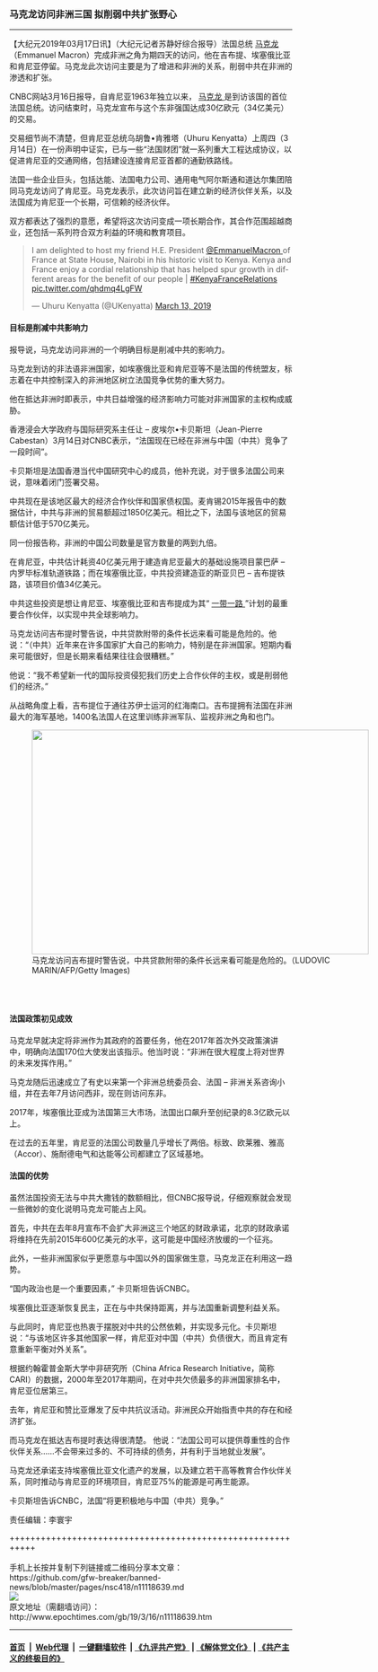 ### 马克龙访问非洲三国 拟削弱中共扩张野心
------------------------

<p>
 【大纪元2019年03月17日讯】（大纪元记者苏静好综合报导）法国总统
 <a href="http://www.epochtimes.com/gb/tag/%E9%A9%AC%E5%85%8B%E9%BE%99.html">
  马克龙
 </a>
 （Emmanuel Macron）完成非洲之角为期四天的访问，他在吉布提、埃塞俄比亚和肯尼亚停留。马克龙此次访问主要是为了增进和非洲的关系，削弱中共在非洲的渗透和扩张。
</p>
<p>
 CNBC网站3月16日报导，自肯尼亚1963年独立以来，
 <a href="http://www.epochtimes.com/gb/tag/%E9%A9%AC%E5%85%8B%E9%BE%99.html">
  马克龙
 </a>
 是到访该国的首位法国总统。访问结束时，马克龙宣布与这个东非强国达成30亿欧元（34亿美元）的交易。
</p>
<p>
 交易细节尚不清楚，但肯尼亚总统乌胡鲁•肯雅塔（Uhuru Kenyatta）上周四（3月14日）在一份声明中证实，已与一些“法国财团”就一系列重大工程达成协议，以促进肯尼亚的交通网络，包括建设连接肯尼亚首都的通勤铁路线。
</p>
<p>
 法国一些企业巨头，包括达能、法国电力公司、通用电气阿尔斯通和道达尔集团陪同马克龙访问了肯尼亚。马克龙表示，此次访问旨在建立新的经济伙伴关系，以及法国成为肯尼亚一个长期，可信赖的经济伙伴。
</p>
<p>
 双方都表达了强烈的意愿，希望将这次访问变成一项长期合作，其合作范围超越商业，还包括一系列符合双方利益的环境和教育项目。
</p>
<p>
</p>
<blockquote class="twitter-tweet" data-lang="en">
 <p dir="ltr" lang="en">
  I am delighted to host my friend H.E. President
  <a href="https://twitter.com/EmmanuelMacron?ref_src=twsrc%5Etfw">
   @EmmanuelMacron
  </a>
  of France at State House, Nairobi in his historic visit to Kenya. Kenya and France enjoy a cordial relationship that has helped spur growth in different areas for the benefit of our people |
  <a href="https://twitter.com/hashtag/KenyaFranceRelations?src=hash&amp;ref_src=twsrc%5Etfw">
   #KenyaFranceRelations
  </a>
  <a href="https://t.co/qhdmq4LgFW">
   pic.twitter.com/qhdmq4LgFW
  </a>
 </p>
 <p>
  — Uhuru Kenyatta (@UKenyatta)
  <a href="https://twitter.com/UKenyatta/status/1105821396666630145?ref_src=twsrc%5Etfw">
   March 13, 2019
  </a>
 </p>
</blockquote>
<p>
 <h4>
  目标是削减中共影响力
 </h4>
 <p>
  报导说，马克龙访问非洲的一个明确目标是削减中共的影响力。
 </p>
 <p>
  马克龙到访的非法语非洲国家，如埃塞俄比亚和肯尼亚等不是法国的传统盟友，标志着在中共控制深入的非洲地区树立法国竞争优势的重大努力。
 </p>
 <p>
  他在抵达非洲时即表示，中共日益增强的经济影响力可能对非洲国家的主权构成威胁。
 </p>
 <p>
  香港浸会大学政府与国际研究系主任让 – 皮埃尔•卡贝斯坦（Jean-Pierre Cabestan）3月14日对CNBC表示，“法国现在已经在非洲与中国（中共）竞争了一段时间”。
 </p>
 <p>
  卡贝斯坦是法国香港当代中国研究中心的成员，他补充说，对于很多法国公司来说，意味着闭门签署交易。
 </p>
 <p>
  中共现在是该地区最大的经济合作伙伴和国家债权国。麦肯锡2015年报告中的数据估计，中共与非洲的贸易额超过1850亿美元。相比之下，法国与该地区的贸易额估计低于570亿美元。
 </p>
 <p>
  同一份报告称，非洲的中国公司数量是官方数量的两到九倍。
 </p>
 <p>
  在肯尼亚，中共估计耗资40亿美元用于建造肯尼亚最大的基础设施项目蒙巴萨 – 内罗毕标准轨道铁路；而在埃塞俄比亚，中共投资建造亚的斯亚贝巴 – 吉布提铁路，该项目价值34亿美元。
 </p>
 <p>
  中共这些投资是想让肯尼亚、埃塞俄比亚和吉布提成为其“
  <a href="http://www.epochtimes.com/gb/tag/%E4%B8%80%E5%B8%A6%E4%B8%80%E8%B7%AF.html">
   一带一路
  </a>
  ”计划的最重要合作伙伴，以实现中共全球影响力。
 </p>
 <p>
  马克龙访问吉布提时警告说，中共贷款附带的条件长远来看可能是危险的。他说：“（中共）近年来在许多国家扩大自己的影响力，特别是在非洲国家。短期内看来可能很好，但是长期来看结果往往会很糟糕。”
 </p>
 <p>
  他说：“我不希望新一代的国际投资侵犯我们历史上合作伙伴的主权，或是削弱他们的经济。”
 </p>
 <p>
  从战略角度上看，吉布提位于通往苏伊士运河的红海南口。吉布提拥有法国在非洲最大的海军基地，1400名法国人在这里训练非洲军队、监视非洲之角和也门。
 </p>
 <figure class="wp-caption aligncenter" id="attachment_11118656" style="width: 600px">
  <a href="http://i.epochtimes.com/assets/uploads/2019/03/GettyImages-1130002238.jpg">
   <img alt="" class="size-large wp-image-11118656" height="400" src="http://i.epochtimes.com/assets/uploads/2019/03/GettyImages-1130002238-600x400.jpg" width="600"/>
  </a>
  <br/><figcaption class="wp-caption-text">
   马克龙访问吉布提时警告说，中共贷款附带的条件长远来看可能是危险的。（LUDOVIC MARIN/AFP/Getty Images)
  </figcaption><br/>
 </figure><br/>
 <h4>
  法国政策初见成效
 </h4>
 <p>
  马克龙早就决定将非洲作为其政府的首要任务，他在2017年首次外交政策演讲中，明确向法国170位大使发出该指示。他当时说：“非洲在很大程度上将对世界的未来发挥作用。”
 </p>
 <p>
  马克龙随后迅速成立了有史以来第一个非洲总统委员会、法国 – 非洲关系咨询小组，并在去年7月访问西非，现在则访问东非。
 </p>
 <p>
  2017年，埃塞俄比亚成为法国第三大市场，法国出口飙升至创纪录的8.3亿欧元以上。
 </p>
 <p>
  在过去的五年里，肯尼亚的法国公司数量几乎增长了两倍。标致、欧莱雅、雅高（Accor）、施耐德电气和达能等公司都建立了区域基地。
 </p>
 <h4>
  法国的优势
 </h4>
 <p>
  虽然法国投资无法与中共大撒钱的数额相比，但CNBC报导说，仔细观察就会发现一些微妙的变化说明马克龙可能占上风。
 </p>
 <p>
  首先，中共在去年8月宣布不会扩大非洲这三个地区的财政承诺，北京的财政承诺将维持在先前2015年600亿美元的水平，这可能是中国经济放缓的一个征兆。
 </p>
 <p>
  此外，一些非洲国家似乎更愿意与中国以外的国家做生意，马克龙正在利用这一趋势。
 </p>
 <p>
  “国内政治也是一个重要因素，” 卡贝斯坦告诉CNBC。
 </p>
 <p>
  埃塞俄比亚逐渐恢复民主，正在与中共保持距离，并与法国重新调整利益关系。
 </p>
 <p>
  与此同时，肯尼亚也热衷于摆脱对中共的公然依赖，并实现多元化。卡贝斯坦说：“与该地区许多其他国家一样，肯尼亚对中国（中共）负债很大，而且肯定有意重新平衡对外关系”。
 </p>
 <p>
  根据约翰霍普金斯大学中非研究所（China Africa Research Initiative，简称CARI）的数据，2000年至2017年期间，在对中共欠债最多的非洲国家排名中，肯尼亚位居第三。
 </p>
 <p>
  去年，肯尼亚和赞比亚爆发了反中共抗议活动。非洲民众开始指责中共的存在和经济扩张。
 </p>
 <p>
  而马克龙在抵达吉布提时表达得很清楚。 他说：“法国公司可以提供尊重性的合作伙伴关系……不会带来过多的、不可持续的债务，并有利于当地就业发展”。
 </p>
 <p>
  马克龙还承诺支持埃塞俄比亚文化遗产的发展，以及建立若干高等教育合作伙伴关系，同时推动与肯尼亚的环境项目，肯尼亚75%的能源是可再生能源。
 </p>
 <p>
  卡贝斯坦告诉CNBC，法国“将更积极地与中国（中共）竞争。”
 </p>
 <p>
  责任编辑：李寰宇
 </p>
</p>
+++++++++++++++++++++++++++++++++++++++++++++++++++++++++++<br/><br/>
手机上长按并复制下列链接或二维码分享本文章：<br/>
https://github.com/gfw-breaker/banned-news/blob/master/pages/nsc418/n11118639.md <br/>
<a href='https://github.com/gfw-breaker/banned-news/blob/master/pages/nsc418/n11118639.md'><img src='https://github.com/gfw-breaker/banned-news/blob/master/pages/nsc418/n11118639.md.png'/></a> <br/>
原文地址（需翻墙访问）：http://www.epochtimes.com/gb/19/3/16/n11118639.htm


------------------------
#### [首页](https://github.com/gfw-breaker/banned-news/blob/master/README.md) &nbsp;|&nbsp; [Web代理](https://github.com/labour-camp/helloworld) &nbsp;|&nbsp; [一键翻墙软件](https://github.com/gfw-breaker/nogfw/blob/master/README.md) &nbsp;| [《九评共产党》](https://github.com/gfw-breaker/9ping.md/blob/master/README.md#九评之一评共产党是什么) | [《解体党文化》](https://github.com/gfw-breaker/jtdwh.md/blob/master/README.md) | [《共产主义的终极目的》](https://github.com/gfw-breaker/gczydzjmd.md/blob/master/README.md)


